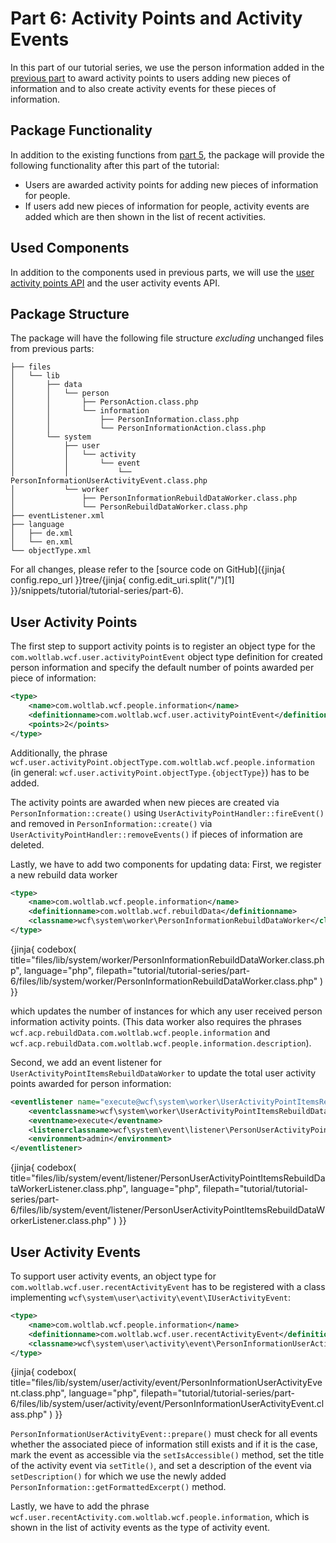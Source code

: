 # Part 6: Activity Points and Activity Events

In this part of our tutorial series, we use the person information added in the [previous part](part_5.md) to award activity points to users adding new pieces of information and to also create activity events for these pieces of information.


## Package Functionality

In addition to the existing functions from [part 5](part_5.md), the package will provide the following functionality after this part of the tutorial:

- Users are awarded activity points for adding new pieces of information for people.
- If users add new pieces of information for people, activity events are added which are then shown in the list of recent activities.


## Used Components

In addition to the components used in previous parts, we will use the [user activity points API](../../php/api/user_activity_points.md) and the user activity events API.


## Package Structure

The package will have the following file structure _excluding_ unchanged files from previous parts:

```
├── files
│   └── lib
│       ├── data
│       │   └── person
│       │       ├── PersonAction.class.php
│       │       └── information
│       │           ├── PersonInformation.class.php
│       │           └── PersonInformationAction.class.php
│       └── system
│           ├── user
│           │   └── activity
│           │       └── event
│           │           └── PersonInformationUserActivityEvent.class.php
│           └── worker
│               ├── PersonInformationRebuildDataWorker.class.php
│               └── PersonRebuildDataWorker.class.php
├── eventListener.xml
├── language
│   ├── de.xml
│   └── en.xml
└── objectType.xml
```

For all changes, please refer to the [source code on GitHub]({jinja{ config.repo_url }}tree/{jinja{ config.edit_uri.split("/")[1] }}/snippets/tutorial/tutorial-series/part-6).


## User Activity Points

The first step to support activity points is to register an object type for the `com.woltlab.wcf.user.activityPointEvent` object type definition for created person information and specify the default number of points awarded per piece of information:

```xml title="objectType.xml"
<type>
    <name>com.woltlab.wcf.people.information</name>
    <definitionname>com.woltlab.wcf.user.activityPointEvent</definitionname>
    <points>2</points>
</type>
```

Additionally, the phrase `wcf.user.activityPoint.objectType.com.woltlab.wcf.people.information` (in general: `wcf.user.activityPoint.objectType.{objectType}`) has to be added.

The activity points are awarded when new pieces are created via `PersonInformation::create()` using `UserActivityPointHandler::fireEvent()` and removed in `PersonInformation::create()` via `UserActivityPointHandler::removeEvents()` if pieces of information are deleted.

Lastly, we have to add two components for updating data:
First, we register a new rebuild data worker

```xml title="objectType.xml"
<type>
    <name>com.woltlab.wcf.people.information</name>
    <definitionname>com.woltlab.wcf.rebuildData</definitionname>
    <classname>wcf\system\worker\PersonInformationRebuildDataWorker</classname>
</type>
```

{jinja{ codebox(
    title="files/lib/system/worker/PersonInformationRebuildDataWorker.class.php",
    language="php",
    filepath="tutorial/tutorial-series/part-6/files/lib/system/worker/PersonInformationRebuildDataWorker.class.php"
) }}

which updates the number of instances for which any user received person information activity points.
(This data worker also requires the phrases `wcf.acp.rebuildData.com.woltlab.wcf.people.information` and `wcf.acp.rebuildData.com.woltlab.wcf.people.information.description`).

Second, we add an event listener for `UserActivityPointItemsRebuildDataWorker` to update the total user activity points awarded for person information:

```xml title="eventListener.xml"
<eventlistener name="execute@wcf\system\worker\UserActivityPointItemsRebuildDataWorker">
    <eventclassname>wcf\system\worker\UserActivityPointItemsRebuildDataWorker</eventclassname>
    <eventname>execute</eventname>
    <listenerclassname>wcf\system\event\listener\PersonUserActivityPointItemsRebuildDataWorkerListener</listenerclassname>
    <environment>admin</environment>
</eventlistener>
```

{jinja{ codebox(
    title="files/lib/system/event/listener/PersonUserActivityPointItemsRebuildDataWorkerListener.class.php",
    language="php",
    filepath="tutorial/tutorial-series/part-6/files/lib/system/event/listener/PersonUserActivityPointItemsRebuildDataWorkerListener.class.php"
) }}


## User Activity Events

To support user activity events, an object type for `com.woltlab.wcf.user.recentActivityEvent` has to be registered with a class implementing `wcf\system\user\activity\event\IUserActivityEvent`:

```xml title="objectType.xml"
<type>
    <name>com.woltlab.wcf.people.information</name>
    <definitionname>com.woltlab.wcf.user.recentActivityEvent</definitionname>
    <classname>wcf\system\user\activity\event\PersonInformationUserActivityEvent</classname>
</type>
```

{jinja{ codebox(
    title="files/lib/system/user/activity/event/PersonInformationUserActivityEvent.class.php",
    language="php",
    filepath="tutorial/tutorial-series/part-6/files/lib/system/user/activity/event/PersonInformationUserActivityEvent.class.php"
) }}

`PersonInformationUserActivityEvent::prepare()` must check for all events whether the associated piece of information still exists and if it is the case, mark the event as accessible via the `setIsAccessible()` method, set the title of the activity event via `setTitle()`, and set a description of the event via `setDescription()` for which we use the newly added `PersonInformation::getFormattedExcerpt()` method.

Lastly, we have to add the phrase `wcf.user.recentActivity.com.woltlab.wcf.people.information`, which is shown in the list of activity events as the type of activity event.
